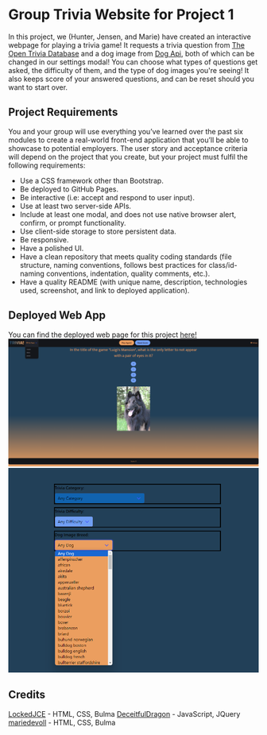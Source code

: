 # Group Trivia Website for Project 1
In this project, we (Hunter, Jensen, and Marie) have created an interactive webpage for playing a trivia game!
It requests a trivia question from [The Open Trivia Database](https://opentdb.com/) and a dog image from [Dog Api](https://dog.ceo/dog-api/), both of which can be changed in our settings modal! You can choose what types of questions get asked, the difficulty of them, and the type of dog images you're seeing!
It also keeps score of your answered questions, and can be reset should you want to start over.

## Project Requirements
You and your group will use everything you’ve learned over the past six modules to create a real-world front-end application that you’ll be able to showcase to potential employers. The user story and acceptance criteria will depend on the project that you create, but your project must fulfil the following requirements:

- Use a CSS framework other than Bootstrap.
- Be deployed to GitHub Pages.
- Be interactive (i.e: accept and respond to user input).
- Use at least two server-side APIs.
- Include at least one modal, and does not use native browser alert, confirm, or prompt functionality.
- Use client-side storage to store persistent data.
- Be responsive.
- Have a polished UI.
- Have a clean repository that meets quality coding standards (file structure, naming conventions, follows best practices for class/id-naming conventions, indentation, quality comments, etc.).
- Have a quality README (with unique name, description, technologies used, screenshot, and link to deployed application).

## Deployed Web App
You can find the deployed web page for this project [here!](https://lockedjce.github.io/Group-Trivia-Website/)
![Screenshot](./assets/images/screenshot1.png "Screenshot 1")
![Screenshot](./assets/images/screenshot2.png "Screenshot 2")

## Credits
[LockedJCE](https://github.com/LockedJCE) - HTML, CSS, Bulma
[DeceitfulDragon](https://github.com/DeceitfulDragon) - JavaScript, JQuery
[mariedevoll](https://github.com/mariedevoll) - HTML, CSS, Bulma

